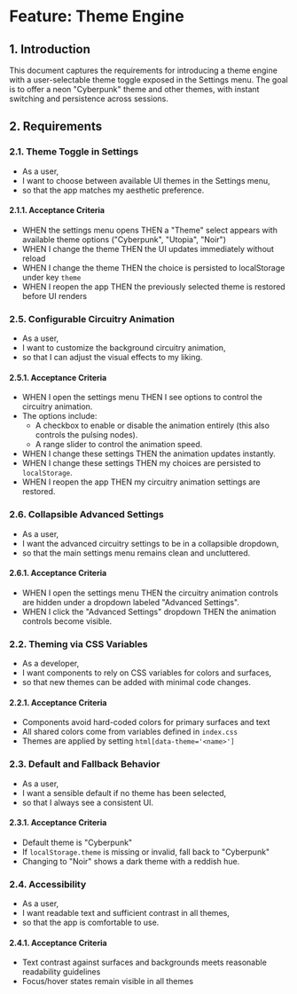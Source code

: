 # Feature: Theme Engine

## 1. Introduction
This document captures the requirements for introducing a theme engine with a user-selectable theme toggle exposed in the Settings menu. The goal is to offer a neon "Cyberpunk" theme and other themes, with instant switching and persistence across sessions.

## 2. Requirements

### 2.1. Theme Toggle in Settings
- As a user,
- I want to choose between available UI themes in the Settings menu,
- so that the app matches my aesthetic preference.

#### 2.1.1. Acceptance Criteria
- WHEN the settings menu opens THEN a "Theme" select appears with available theme options ("Cyberpunk", "Utopia", "Noir")
- WHEN I change the theme THEN the UI updates immediately without reload
- WHEN I change the theme THEN the choice is persisted to localStorage under key `theme`
- WHEN I reopen the app THEN the previously selected theme is restored before UI renders

### 2.5. Configurable Circuitry Animation
- As a user,
- I want to customize the background circuitry animation,
- so that I can adjust the visual effects to my liking.

#### 2.5.1. Acceptance Criteria
- WHEN I open the settings menu THEN I see options to control the circuitry animation.
- The options include:
  - A checkbox to enable or disable the animation entirely (this also controls the pulsing nodes).
  - A range slider to control the animation speed.
- WHEN I change these settings THEN the animation updates instantly.
- WHEN I change these settings THEN my choices are persisted to `localStorage`.
- WHEN I reopen the app THEN my circuitry animation settings are restored.

### 2.6. Collapsible Advanced Settings
- As a user,
- I want the advanced circuitry settings to be in a collapsible dropdown,
- so that the main settings menu remains clean and uncluttered.

#### 2.6.1. Acceptance Criteria
- WHEN I open the settings menu THEN the circuitry animation controls are hidden under a dropdown labeled "Advanced Settings".
- WHEN I click the "Advanced Settings" dropdown THEN the animation controls become visible.

### 2.2. Theming via CSS Variables
- As a developer,
- I want components to rely on CSS variables for colors and surfaces,
- so that new themes can be added with minimal code changes.

#### 2.2.1. Acceptance Criteria
- Components avoid hard-coded colors for primary surfaces and text
- All shared colors come from variables defined in `index.css`
- Themes are applied by setting `html[data-theme='<name>']`

### 2.3. Default and Fallback Behavior
- As a user,
- I want a sensible default if no theme has been selected,
- so that I always see a consistent UI.

#### 2.3.1. Acceptance Criteria
- Default theme is "Cyberpunk"
- If `localStorage.theme` is missing or invalid, fall back to "Cyberpunk"
- Changing to "Noir" shows a dark theme with a reddish hue.

### 2.4. Accessibility
- As a user,
- I want readable text and sufficient contrast in all themes,
- so that the app is comfortable to use.

#### 2.4.1. Acceptance Criteria
- Text contrast against surfaces and backgrounds meets reasonable readability guidelines
- Focus/hover states remain visible in all themes

